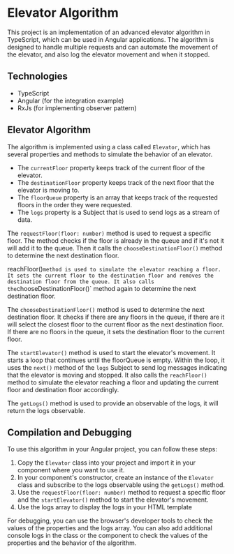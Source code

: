 # Elevator Algorithm

This project is an implementation of an advanced elevator algorithm in TypeScript, which can be used in Angular applications. The algorithm is designed to handle multiple requests and can automate the movement of the elevator, and also log the elevator movement and when it stopped.

## Technologies
- TypeScript
- Angular (for the integration example)
- RxJs (for implementing observer pattern)

## Elevator Algorithm

The algorithm is implemented using a class called `Elevator`, which has several properties and methods to simulate the behavior of an elevator.
- The `currentFloor` property keeps track of the current floor of the elevator.
- The `destinationFloor` property keeps track of the next floor that the elevator is moving to.
- The `floorQueue` property is an array that keeps track of the requested floors in the order they were requested.
- The `logs` property is a Subject that is used to send logs as a stream of data.

The `requestFloor(floor: number)` method is used to request a specific floor. The method checks if the floor is already in the queue and if it's not it will add it to the queue. Then it calls the `chooseDestinationFloor()` method to determine the next destination floor.

reachFloor()` method is used to simulate the elevator reaching a floor. It sets the current floor to the destination floor and removes the destination floor from the queue. It also calls the `chooseDestinationFloor()` method again to determine the next destination floor.

The `chooseDestinationFloor()` method is used to determine the next destination floor. It checks if there are any floors in the queue, if there are it will select the closest floor to the current floor as the next destination floor. If there are no floors in the queue, it sets the destination floor to the current floor.

The `startElevator()` method is used to start the elevator's movement. It starts a loop that continues until the floorQueue is empty. Within the loop, it uses the `next()` method of the `logs` Subject to send log messages indicating that the elevator is moving and stopped. It also calls the `reachFloor()` method to simulate the elevator reaching a floor and updating the current floor and destination floor accordingly.

The `getLogs()` method is used to provide an observable of the logs, it will return the logs observable.

## Compilation and Debugging

To use this algorithm in your Angular project, you can follow these steps:

1. Copy the `Elevator` class into your project and import it in your component where you want to use it.
2. In your component's constructor, create an instance of the `Elevator` class and subscribe to the logs observable using the `getLogs()` method.
3. Use the `requestFloor(floor: number)` method to request a specific floor and the `startElevator()` method to start the elevator's movement.
4. Use the logs array to display the logs in your HTML template

For debugging, you can use the browser's developer tools to check the values of the properties and the logs array. You can also add additional console logs in the class or the component to check the values of the properties and the behavior of the algorithm.
